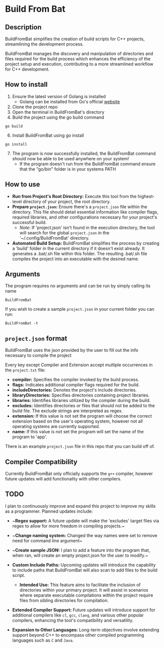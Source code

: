 # Build From Bat

## Description
BuildFromBat simplifies the creation of build scripts for C++ projects, streamlining the development process.

BuildFromBat manages the discovery and manipulation of directories and files required for the build process which enhances the efficiency of the project setup and execution, contributing to a more streamlined workflow for C++ development.

## How to install
1. Ensure the latest version of Golang is installed
    - Golang can be installed from Go's official [website](https://go.dev/doc/install)
2. Clone the project repo 
3. Open the terminal in BuildFromBat's directory
4. Build the project using the go build command
```console
go build
```
6. Install BuildFromBat using go install
```console
go install
```
7. The program is now successfully installed, the BuildFromBat command should now be able to be used anywhere on your system!
    - If the program doesn't run from the BuildFromBat command ensure that the "go/bin" folder is in your systems PATH

## How to use
- **Run from Project's Root Directory:** Execute this tool from the highest-level directory of your project, the root directory.
- **Prepare `project.json`:** Ensure there's a `project.json` file within the directory. This file should detail essential information like compiler flags, required libraries, and other configurations necessary for your project's successful build.
  - *Note*: If 'project.json' isn't found in the execution directory, the tool will search for the global `project.json` in the '~/.config/BuildFromBat' directory.
- **Automated Build Setup:** BuildFromBat simplifies the process by creating a 'build' folder in the current directory if it doesn't exist already. It generates a .bat/.sh file within this folder. The resulting .bat/.sh file compiles the project into an executable with the desired name.

## Arguments
The program requires no arguments and can be run by simply calling its name

```console
BuildFromBat
```

If you wish to create a sample `project.json` in your current folder you can run:

```console
BuildFromBat -t
```

## `project.json` format
BuildFromBat uses the json provided by the user to fill out the info necessary to compile the project 

Every key except Compiler and Extension accept multiple occurrences in the `project.txt` file:

- **compiler:** Specifies the compiler invoked by the build process.
- **flags:** Indicates additional compiler flags required for the build.
- **includeDirectories:** Denotes the project's include directories.
- **libraryDirectories:** Specifies directories containing project libraries.
- **libraries:** Identifies libraries utilized by the compiler during the build.
- **excludes:** Identifies directories or files that should not be added to the build file. The exclude strings are interpreted as regex.
- **extension:** If this value is not set the program will choose the correct extension based on the user's operating system, however not all operating systems are currently supported.
- **name:** If this value is not set the program will set the name of the program to 'app'.

There is an example `project.json` file in this repo that you can build off of.

## Compiler Compatibility
Currently BuildFromBat only officially supports the `g++` compiler, however future updates will add functionality with other compilers.

## TODO
I plan to continuously improve and expand this project to improve my skills as a programmer. Planned updates include:

- ~**Regex support:** A future update will make the 'excludes' target files via regex to allow for more freedom in compiling projects.~

- ~**Change naming system:** Changed the way names were set to remove need for command line argument~

- ~**Create sample JSON:** I plan to add a feature into the program that, when ran, will create an empty project.json for the user to modify.~

- **Custom Include Paths:** Upcoming updates will introduce the capability to include paths that BuildFromBat will also scan to add files to the build script.
    - **Intended Use:** This feature aims to facilitate the inclusion of directories within your primary project. It will assist in scenarios where separate executable compilations within the project require files from sibling directories for compilation.

- **Extended Compiler Support:** Future updates will introduce support for additional compilers like `cl`, `gcc`, `clang`, and various other popular compilers, enhancing the tool's compatibility and versatility.

- **Expansion to Other Languages:** Long-term objectives involve extending support beyond C++ to encompass other compiled programming languages such as `C` and `Java`.
  
